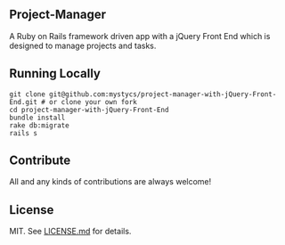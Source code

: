 ## Project-Manager

A Ruby on Rails framework driven app with a jQuery Front End which is designed to manage projects and tasks.

## Running Locally

```  
git clone git@github.com:mystycs/project-manager-with-jQuery-Front-End.git # or clone your own fork
cd project-manager-with-jQuery-Front-End
bundle install
rake db:migrate
rails s
```

## Contribute

All and any kinds of contributions are always welcome!

## License

MIT. See [LICENSE.md](https://github.com/mystycs/project-manager/blob/master/LICENSE.md) for details.
